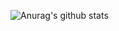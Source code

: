 

<!--
**Ajeetmisra/Ajeetmisra** is a ✨ _special_ ✨ repository because its `README.md` (this file) appears on your GitHub profile.

Here are some ideas to get you started:

- 🔭 I’m currently working on wisedoc.
- 🌱 I’m currently learning architectural designs.
- 👯 I’m looking to collaborate on 
- 🤔 I’m looking for help with ...
- 💬 Ask me about ...
- 📫 How to reach me: imajeetmishra@gmail.com
- 😄 Pronouns: ...
- ⚡ Fun fact: ...
-->


![Anurag's github stats](https://github-readme-stats.vercel.app/api?username=Ajeetmisra&show_icons=true&theme=midnight-purple)


